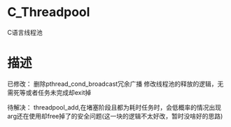 # C_Threadpool
C语言线程池

# 描述

已修改：
删除pthread_cond_broadcast冗余广播
修改线程池的释放的逻辑，无需死等或者任务未完成却exit掉

待解决：
threadpool_add,在堵塞阶段且都为耗时任务时，会低概率的情况出现arg还在使用却free掉了的安全问题(这一块的逻辑不太好改，暂时没啥好的思路)
